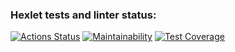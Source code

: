 ### Hexlet tests and linter status:
[![Actions Status](https://github.com/d-sapockij/frontend-project-46/actions/workflows/hexlet-check.yml/badge.svg)](https://github.com/d-sapockij/frontend-project-46/actions)
[![Maintainability](https://api.codeclimate.com/v1/badges/ba008faf5702d9ee24a6/maintainability)](https://codeclimate.com/github/d-sapockij/frontend-project-46/maintainability)
[![Test Coverage](https://api.codeclimate.com/v1/badges/ba008faf5702d9ee24a6/test_coverage)](https://codeclimate.com/github/d-sapockij/frontend-project-46/test_coverage)
